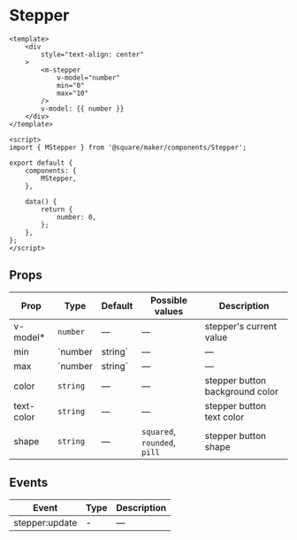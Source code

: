 # Stepper

```vue
<template>
	<div
		style="text-align: center"
	>
		<m-stepper
			v-model="number"
			min="0"
			max="10"
		/>
		v-model: {{ number }}
	</div>
</template>

<script>
import { MStepper } from '@square/maker/components/Stepper';

export default {
	components: {
		MStepper,
	},

	data() {
		return {
			number: 0,
		};
	},
};
</script>
```

<!-- api-tables:start -->
## Props

| Prop       | Type            | Default | Possible values              | Description                     |
| ---------- | --------------- | ------- | ---------------------------- | ------------------------------- |
| v-model*   | `number`        | —       | —                            | stepper's current value         |
| min        | `number|string` | —       | —                            | stepper min value               |
| max        | `number|string` | —       | —                            | stepper max value               |
| color      | `string`        | —       | —                            | stepper button background color |
| text-color | `string`        | —       | —                            | stepper button text color       |
| shape      | `string`        | —       | `squared`, `rounded`, `pill` | stepper button shape            |


## Events

| Event          | Type | Description |
| -------------- | ---- | ----------- |
| stepper:update | -    | —           |
<!-- api-tables:end -->
